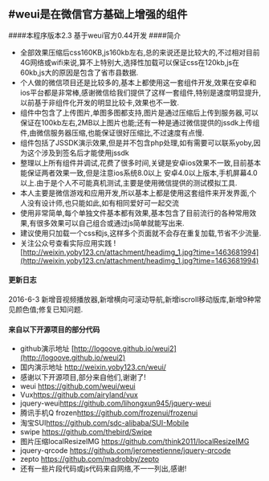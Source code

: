 #weui是在微信官方基础上增强的组件
---
####本程序版本2.3    基于weui官方0.44开发
####简介

- 全部效果压缩后css160KB,js160kb左右,总的来说还是比较大的,不过相对目前4G网络或wifi来说,算不上特别大,选择性加载可以保证css在120kb,js在60kb,js大的原因是包含了省市县数据.
- 个人做的微信项目还是比较多的,基本上都使用这一套组件开发,效果在安卓和ios平台都是非常棒,感谢微信给我们提供了这样一套组件,特别是速度明显提升,以前基于非组件化开发的明显比较卡,效果也不一致.
- 组件中包含了上传图片,单图多图都支持,图片是通过压缩后上传到服务器,可以保证在100kb左右,2MB以上图片也能;还有一种是通过微信提供的jssdk上传组件,由微信服务器压缩,也能保证很好压缩比,不过速度有点慢.
- 组件包括了JSSDK演示效果,但是并不包含php处理,如有需要可以联系yoby,因为这个涉及到签名后才能使用jssdk
- 整理以上所有组件并调试,花费了很多时间,关键是安卓ios效果不一致,目前基本能保证两者效果一致,但是注意ios系统8.0以上 安卓4.0以上版本,手机屏幕4.0以上.由于是个人不可能真机测试,主要是使用微信提供的测试模拟工具.
- 本人主要是微信游戏和应用开发,所以基本上都是使用这套组件来开发界面,个人没有设计师,也只能如此,如有相同爱好可一起交流
- 使用非常简单,每个单独文件基本都有效果,基本包含了目前流行的各种常用效果,有很多效果可以自己组合或通过js简单就能写出来.
- 建议使用只加载一个css和js,这样多个页面就不会存在重复加载,节省不少流量.
- 关注公众号查看实际应用实践
![http://weixin.yoby123.cn/attachment/headimg_1.jpg?time=1463681994](http://weixin.yoby123.cn/attachment/headimg_1.jpg?time=1463681994) 

#### 更新日志   
2016-6-3  新增音视频播放器,新增横向可滚动导航,新增iscroll移动版库,新增9种常见颜色值;修复已知问题. 

#### 来自以下开源项目的部分代码
- github演示地址 [http://logoove.github.io/weui2](http://logoove.github.io/weui2)
- 国内演示地址   <http://weixin.yoby123.cn/weui/>
- 感谢以下开源项目,部分来自他们,谢谢了!
- weui <https://github.com/weui/weui>
- Vux<https://github.com/airyland/vux>
- jquery-weui<https://github.com/lihongxun945/jquery-weui>
- 腾讯手机Q frozen<https://github.com/frozenui/frozenui>
- 淘宝SUI<https://github.com/sdc-alibaba/SUI-Mobile>
- swipe <https://github.com/thebird/Swipe>
- 图片压缩localResizeIMG <https://github.com/think2011/localResizeIMG>
- jquery-qrcode <https://github.com/jeromeetienne/jquery-qrcode>
- zepto <https://github.com/madrobby/zepto>
- 还有一些片段代码或js代码来自网络,不一一列出,感谢!
